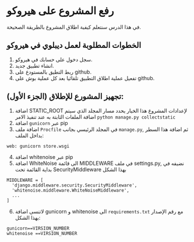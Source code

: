 # رفع المشروع على هيروكو
في هذا الدرس سنتعلم كيفية اطلاق المشروع بالطريقة الصحيحة.

## الخطوات المطلوبة لعمل ديبلوي في هيروكو

1. سجل دخول على حسابك في هيروكو.
2. انشاء تطبيق جديد.
3. ربط التطيق بالمستودع على github.
4. تفعيل عملية اطلاق التطبيق تلقائيا بعد كل عملية بوش على github.

## تجهيز المشورع للإطلاق (الجزء الأول):

1. اضافة  STATIC_ROOT لإعدادات المشروع هذا الخيار يحدد مسار المجلد الذي سيتم اضافة الملفات الثابتة به عند تنفيذ الامر `python manage.py collectstatic`
2. اضافة `gunicorn` عبر pip 
3. اضافة ملف `Procfile` في المجلد الرئيسي بجانب `manage.py`, ثم اضافة هذا السطر بداخل الملف:

```
web: gunicorn store.wsgi
```

4. اضافة whitenoise عبر pip
5. اضافة WhiteNoise  الى قائمة MIDDLEWARE  في ملف settings.py, نضيفه في بداية القائمة تحت SecurityMiddleware بهذا الشكل

```
MIDDLEWARE = [
  'django.middleware.security.SecurityMiddleware',
  'whitenoise.middleware.WhiteNoiseMiddleware',
  ...
]
```

6. لاتنسى اضافة gunicorn و whitenoise الى `requirements.txt` مع رقم الإصدار بهذا الشكل:

```
gunicorn==VIRSION_NUMBER
whitenoise ==VIRSION_NUMBER
```


